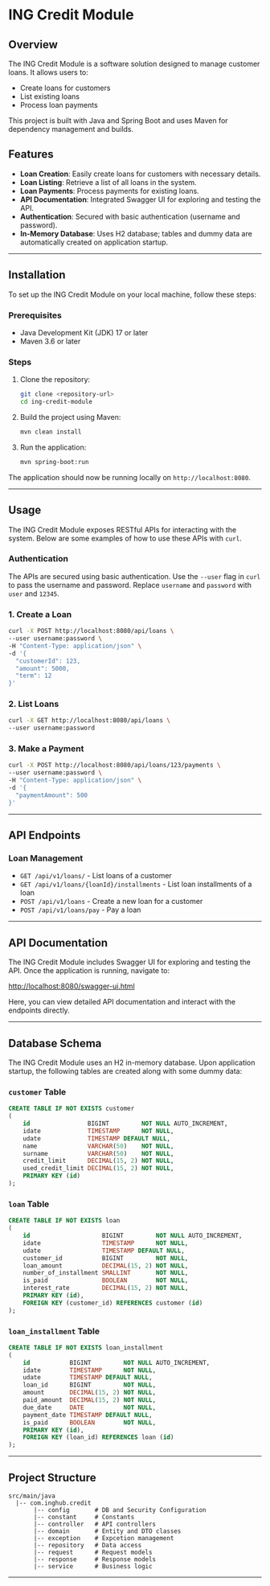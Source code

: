 # ING Credit Module

## Overview
The ING Credit Module is a software solution designed to manage customer loans. It allows users to:

- Create loans for customers
- List existing loans
- Process loan payments

This project is built with Java and Spring Boot and uses Maven for dependency management and builds.

## Features

- **Loan Creation**: Easily create loans for customers with necessary details.
- **Loan Listing**: Retrieve a list of all loans in the system.
- **Loan Payments**: Process payments for existing loans.
- **API Documentation**: Integrated Swagger UI for exploring and testing the API.
- **Authentication**: Secured with basic authentication (username and password).
- **In-Memory Database**: Uses H2 database; tables and dummy data are automatically created on application startup.

---

## Installation

To set up the ING Credit Module on your local machine, follow these steps:

### Prerequisites
- Java Development Kit (JDK) 17 or later
- Maven 3.6 or later

### Steps
1. Clone the repository:
   ```bash
   git clone <repository-url>
   cd ing-credit-module
   ```

2. Build the project using Maven:
   ```bash
   mvn clean install
   ```

3. Run the application:
   ```bash
   mvn spring-boot:run
   ```

The application should now be running locally on `http://localhost:8080`.

---

## Usage

The ING Credit Module exposes RESTful APIs for interacting with the system. Below are some examples of how to use these APIs with `curl`.

### Authentication
The APIs are secured using basic authentication. Use the `--user` flag in `curl` to pass the username and password. Replace `username` and `password` with `user` and `12345`.

### 1. Create a Loan
```bash
curl -X POST http://localhost:8080/api/loans \
--user username:password \
-H "Content-Type: application/json" \
-d '{
  "customerId": 123,
  "amount": 5000,
  "term": 12
}'
```

### 2. List Loans
```bash
curl -X GET http://localhost:8080/api/loans \
--user username:password
```

### 3. Make a Payment
```bash
curl -X POST http://localhost:8080/api/loans/123/payments \
--user username:password \
-H "Content-Type: application/json" \
-d '{
  "paymentAmount": 500
}'
```

---

## API Endpoints

### Loan Management
- `GET /api/v1/loans/` - List loans of a customer
- `GET /api/v1/loans/{loanId}/installments` - List loan installments of a loan
- `POST /api/v1/loans` - Create a new loan for a customer
- `POST /api/v1/loans/pay` - Pay a loan

---

## API Documentation

The ING Credit Module includes Swagger UI for exploring and testing the API. Once the application is running, navigate to:

[http://localhost:8080/swagger-ui.html](http://localhost:8080/swagger-ui.html)

Here, you can view detailed API documentation and interact with the endpoints directly.

---

## Database Schema

The ING Credit Module uses an H2 in-memory database. Upon application startup, the following tables are created along with some dummy data:

### `customer` Table
```sql
CREATE TABLE IF NOT EXISTS customer
(
    id                BIGINT         NOT NULL AUTO_INCREMENT,
    idate             TIMESTAMP      NOT NULL,
    udate             TIMESTAMP DEFAULT NULL,
    name              VARCHAR(50)    NOT NULL,
    surname           VARCHAR(50)    NOT NULL,
    credit_limit      DECIMAL(15, 2) NOT NULL,
    used_credit_limit DECIMAL(15, 2) NOT NULL,
    PRIMARY KEY (id)
);
```

### `loan` Table
```sql
CREATE TABLE IF NOT EXISTS loan
(
    id                    BIGINT         NOT NULL AUTO_INCREMENT,
    idate                 TIMESTAMP      NOT NULL,
    udate                 TIMESTAMP DEFAULT NULL,
    customer_id           BIGINT         NOT NULL,
    loan_amount           DECIMAL(15, 2) NOT NULL,
    number_of_installment SMALLINT       NOT NULL,
    is_paid               BOOLEAN        NOT NULL,
    interest_rate         DECIMAL(15, 2) NOT NULL,
    PRIMARY KEY (id),
    FOREIGN KEY (customer_id) REFERENCES customer (id)
);
```

### `loan_installment` Table
```sql
CREATE TABLE IF NOT EXISTS loan_installment
(
    id           BIGINT         NOT NULL AUTO_INCREMENT,
    idate        TIMESTAMP      NOT NULL,
    udate        TIMESTAMP DEFAULT NULL,
    loan_id      BIGINT         NOT NULL,
    amount       DECIMAL(15, 2) NOT NULL,
    paid_amount  DECIMAL(15, 2) NOT NULL,
    due_date     DATE           NOT NULL,
    payment_date TIMESTAMP DEFAULT NULL,
    is_paid      BOOLEAN        NOT NULL,
    PRIMARY KEY (id),
    FOREIGN KEY (loan_id) REFERENCES loan (id)
);
```

---

## Project Structure

```plaintext
src/main/java
  |-- com.inghub.credit
       |-- config       # DB and Security Configuration
       |-- constant     # Constants
       |-- controller   # API controllers
       |-- domain       # Entity and DTO classes
       |-- exception    # Expcetion management
       |-- repository   # Data access
       |-- request      # Request models
       |-- response     # Response models
       |-- service      # Business logic
```

---
